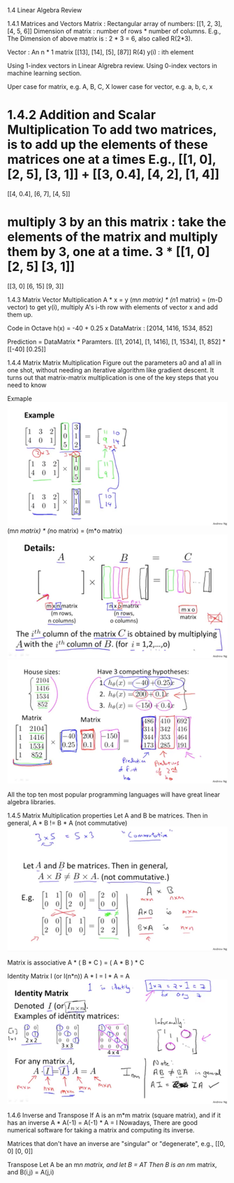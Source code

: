 1.4 Linear Algebra Review

1.4.1 Matrices and Vectors
Matrix : Rectangular array of numbers:
[[1, 2, 3],
[4, 5, 6]]
Dimension of matrix : number of rows * number of columns.
E.g., The Dimension of above matrix is : 2 * 3 = 6, also called R(2*3).

Vector : An n * 1 matrix
[[13],
[14],
[5],
[87]]
R(4)
y(i) : ith element

Using 1-index vectors in Linear Algrebra review.
Using 0-index vectors in machine learning section.

Uper case for matrix, e.g. A, B, C, X
lower case for vector, e.g. a, b, c, x


1.4.2 Addition and Scalar Multiplication
To add two matrices, is to add up the elements of these matrices one at a times
E.g., 
[[1, 0],
[2, 5],
[3, 1]]
+
[[3, 0.4],
[4, 2],
[1, 4]]
=
[[4, 0.4],
[6, 7],
[4, 5]]

multiply 3 by an this matrix : take the elements of the matrix and multiply them by 3, one at a time.
3 
* 
[[1, 0]
[2, 5]
[3, 1]]
=
[[3, 0]
[6, 15]
[9, 3]]

1.4.3 
Matrix Vector Multiplication
A * x = y
(m*n matrix) * (n*1 matrix) = (m-D vector)
to get y(i), multiply A's i-th row with elements of vector x and add them up.

Code in Octave
h(x) = -40 + 0.25 x
DataMatrix : 
[2014,
1416,
1534,
852]

Prediction = DataMatrix * Paramters.
[[1, 2014],
[1, 1416],
[1, 1534],
[1, 852]
* 
[[-40]
[0.25]]

1.4.4 Matrix Matrix Multiplication
Figure out the parameters a0 and a1 all in one shot, without needing an iterative algorithm like gradient descent. It turns out that matrix-matrix multiplication is one of the key steps that you need to know

Exmaple 
![](images/1.4.4_example.png?raw=true)
(m*n matrix) * (n*o matrix) = (m*o matrix)
![](images/1.4.4_mathExpress.png?raw=true)
![](images/1.4.4_Multi-hypothesesExample.png?raw=true)

All the top ten most popular programming languages will have great linear algebra libraries.

1.4.5 Matrix Multiplication properties
Let A and B be matrices. Then in general, A * B != B * A (not commutative)
![](images/1.4.5_notCommutive.png?raw=true)

Matrix is associative
A * ( B * C ) = ( A * B ) * C

Identity Matrix
I (or I(n*n))
A * I = I * A = A
![](images/1.4.5_IdentityMatrix.png?raw=true)

1.4.6 Inverse and Transpose
If A is an m*m matrix (square matrix), and if it has an inverse
A * A(-1) = A(-1) * A = I
Nowadays, There are good numerical software for taking a matrix and computing its inverse.

Matrices that don't have an inverse are "singular" or "degenerate", e.g.,
[[0, 0]
[0, 0]]

Transpose
Let A be an m*n matrix, and let B = AT
Then B is an n*m matrix, and
B(i,j) = A(j,i)



